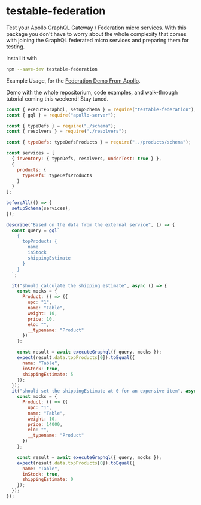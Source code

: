# testable-federation
Test your Apollo GraphQL Gateway / Federation micro services. With this package you don't have to worry about the whole complexity that comes with joining the GraphQL federated micro services and preparing them for testing. 

Install it with 
```bash 
npm --save-dev testable-federation
```

Example Usage, for the [Federation Demo From Apollo](https://github.com/apollographql/federation-demo).

Demo with the whole repositorium, code examples, and walk-through tutorial coming this weekend! Stay tuned.

```javascript
const { executeGraphql, setupSchema } = require("testable-federation");
const { gql } = require("apollo-server");

const { typeDefs } = require("./schema");
const { resolvers } = require("./resolvers");

const { typeDefs: typeDefsProducts } = require("../products/schema");

const services = [
  { inventory: { typeDefs, resolvers, underTest: true } },
  {
    products: {
      typeDefs: typeDefsProducts
    }
  }
];

beforeAll(() => {
  setupSchema(services);
});

describe("Based on the data from the external service", () => {
  const query = gql`
    {
      topProducts {
        name
        inStock
        shippingEstimate
      }
    }
  `;

  it("should calculate the shipping estimate", async () => {
    const mocks = {
      Product: () => ({
        upc: "1",
        name: "Table",
        weight: 10,
        price: 10,
        elo: "",
        __typename: "Product"
      })
    };

    const result = await executeGraphql({ query, mocks });
    expect(result.data.topProducts[0]).toEqual({
      name: "Table",
      inStock: true,
      shippingEstimate: 5
    });
  });
  it("should set the shippingEstimate at 0 for an expensive item", async () => {
    const mocks = {
      Product: () => ({
        upc: "1",
        name: "Table",
        weight: 10,
        price: 14000,
        elo: "",
        __typename: "Product"
      })
    };

    const result = await executeGraphql({ query, mocks });
    expect(result.data.topProducts[0]).toEqual({
      name: "Table",
      inStock: true,
      shippingEstimate: 0
    });
  });
});

```
